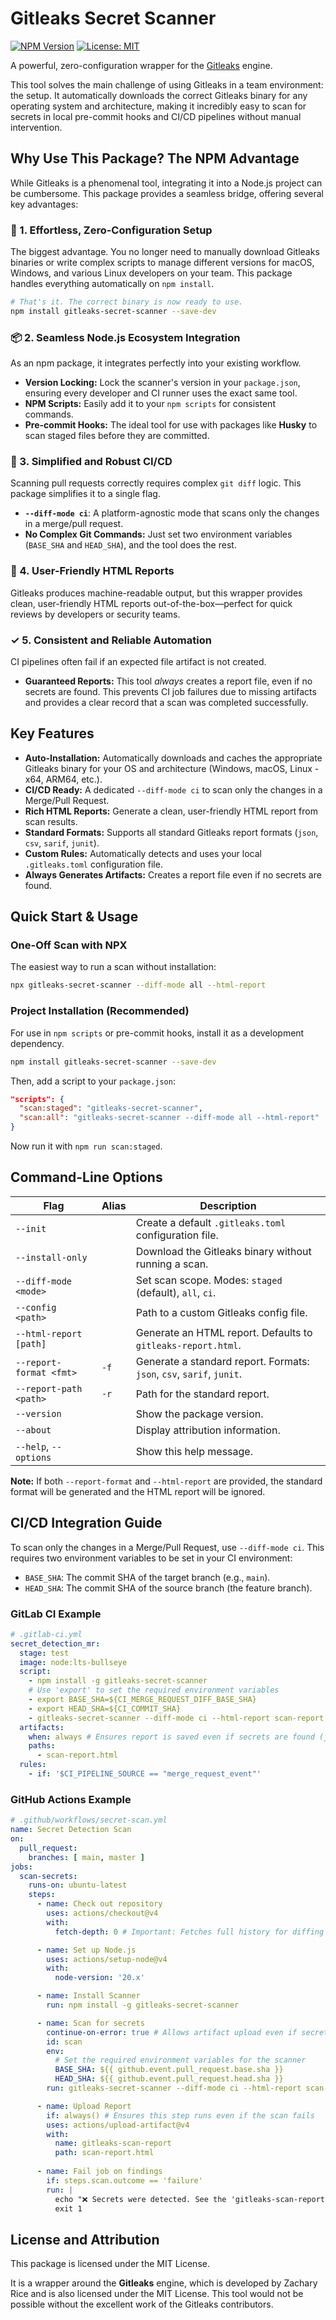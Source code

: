 # Gitleaks Secret Scanner

[![NPM Version](https://img.shields.io/npm/v/gitleaks-secret-scanner.svg)](https://www.npmjs.com/package/gitleaks-secret-scanner)
[![License: MIT](https://img.shields.io/badge/License-MIT-yellow.svg)](https://opensource.org/licenses/MIT)

A powerful, zero-configuration wrapper for the [Gitleaks](https://github.com/gitleaks/gitleaks) engine.

This tool solves the main challenge of using Gitleaks in a team environment: the setup. It automatically downloads the correct Gitleaks binary for any operating system and architecture, making it incredibly easy to scan for secrets in local pre-commit hooks and CI/CD pipelines without manual intervention.

## Why Use This Package? The NPM Advantage

While Gitleaks is a phenomenal tool, integrating it into a Node.js project can be cumbersome. This package provides a seamless bridge, offering several key advantages:

### 🚀 1. Effortless, Zero-Configuration Setup
The biggest advantage. You no longer need to manually download Gitleaks binaries or write complex scripts to manage different versions for macOS, Windows, and various Linux developers on your team. This package handles everything automatically on `npm install`.

```bash
# That's it. The correct binary is now ready to use.
npm install gitleaks-secret-scanner --save-dev
```

### 📦 2. Seamless Node.js Ecosystem Integration
As an npm package, it integrates perfectly into your existing workflow.
-   **Version Locking:** Lock the scanner's version in your `package.json`, ensuring every developer and CI runner uses the exact same tool.
-   **NPM Scripts:** Easily add it to your `npm scripts` for consistent commands.
-   **Pre-commit Hooks:** The ideal tool for use with packages like **Husky** to scan staged files before they are committed.

### 🤖 3. Simplified and Robust CI/CD
Scanning pull requests correctly requires complex `git diff` logic. This package simplifies it to a single flag.
-   **`--diff-mode ci`**: A platform-agnostic mode that scans only the changes in a merge/pull request.
-   **No Complex Git Commands:** Just set two environment variables (`BASE_SHA` and `HEAD_SHA`), and the tool does the rest.

### 📄 4. User-Friendly HTML Reports
Gitleaks produces machine-readable output, but this wrapper provides clean, user-friendly HTML reports out-of-the-box—perfect for quick reviews by developers or security teams.

### ✓ 5. Consistent and Reliable Automation
CI pipelines often fail if an expected file artifact is not created.
-   **Guaranteed Reports:** This tool *always* creates a report file, even if no secrets are found. This prevents CI job failures due to missing artifacts and provides a clear record that a scan was completed successfully.

## Key Features

-   **Auto-Installation:** Automatically downloads and caches the appropriate Gitleaks binary for your OS and architecture (Windows, macOS, Linux - x64, ARM64, etc.).
-   **CI/CD Ready:** A dedicated `--diff-mode ci` to scan only the changes in a Merge/Pull Request.
-   **Rich HTML Reports:** Generate a clean, user-friendly HTML report from scan results.
-   **Standard Formats:** Supports all standard Gitleaks report formats (`json`, `csv`, `sarif`, `junit`).
-   **Custom Rules:** Automatically detects and uses your local `.gitleaks.toml` configuration file.
-   **Always Generates Artifacts:** Creates a report file even if no secrets are found.

## Quick Start & Usage

### One-Off Scan with NPX

The easiest way to run a scan without installation:

```bash
npx gitleaks-secret-scanner --diff-mode all --html-report
```

### Project Installation (Recommended)

For use in `npm scripts` or pre-commit hooks, install it as a development dependency.

```bash
npm install gitleaks-secret-scanner --save-dev
```

Then, add a script to your `package.json`:
```json
"scripts": {
  "scan:staged": "gitleaks-secret-scanner",
  "scan:all": "gitleaks-secret-scanner --diff-mode all --html-report"
}
```
Now run it with `npm run scan:staged`.

## Command-Line Options

| Flag                    | Alias | Description                                                                  |
| ----------------------- | ----- | ---------------------------------------------------------------------------- |
| `--init`                |       | Create a default `.gitleaks.toml` configuration file.                        |
| `--install-only`        |       | Download the Gitleaks binary without running a scan.                         |
| `--diff-mode <mode>`    |       | Set scan scope. Modes: `staged` (default), `all`, `ci`.                      |
| `--config <path>`       |       | Path to a custom Gitleaks config file.                                       |
| `--html-report [path]`  |       | Generate an HTML report. Defaults to `gitleaks-report.html`.                 |
| `--report-format <fmt>` | `-f`  | Generate a standard report. Formats: `json`, `csv`, `sarif`, `junit`.        |
| `--report-path <path>`  | `-r`  | Path for the standard report.                                                |
| `--version`             |       | Show the package version.                                                    |
| `--about`               |       | Display attribution information.                                             |
| `--help`, `--options`   |       | Show this help message.                                                      |

**Note:** If both `--report-format` and `--html-report` are provided, the standard format will be generated and the HTML report will be ignored.

## CI/CD Integration Guide

To scan only the changes in a Merge/Pull Request, use `--diff-mode ci`. This requires two environment variables to be set in your CI environment:

-   `BASE_SHA`: The commit SHA of the target branch (e.g., `main`).
-   `HEAD_SHA`: The commit SHA of the source branch (the feature branch).

### GitLab CI Example

```yaml
# .gitlab-ci.yml
secret_detection_mr:
  stage: test
  image: node:lts-bullseye
  script:
    - npm install -g gitleaks-secret-scanner
    # Use 'export' to set the required environment variables
    - export BASE_SHA=${CI_MERGE_REQUEST_DIFF_BASE_SHA}
    - export HEAD_SHA=${CI_COMMIT_SHA}
    - gitleaks-secret-scanner --diff-mode ci --html-report scan-report.html
  artifacts:
    when: always # Ensures report is saved even if secrets are found (job fails)
    paths:
      - scan-report.html
  rules:
    - if: '$CI_PIPELINE_SOURCE == "merge_request_event"'
```

### GitHub Actions Example

```yaml
# .github/workflows/secret-scan.yml
name: Secret Detection Scan
on:
  pull_request:
    branches: [ main, master ]
jobs:
  scan-secrets:
    runs-on: ubuntu-latest
    steps:
      - name: Check out repository
        uses: actions/checkout@v4
        with:
          fetch-depth: 0 # Important: Fetches full history for diffing

      - name: Set up Node.js
        uses: actions/setup-node@v4
        with:
          node-version: '20.x'

      - name: Install Scanner
        run: npm install -g gitleaks-secret-scanner

      - name: Scan for secrets
        continue-on-error: true # Allows artifact upload even if secrets are found
        id: scan
        env:
          # Set the required environment variables for the scanner
          BASE_SHA: ${{ github.event.pull_request.base.sha }}
          HEAD_SHA: ${{ github.event.pull_request.head.sha }}
        run: gitleaks-secret-scanner --diff-mode ci --html-report scan-report.html

      - name: Upload Report
        if: always() # Ensures this step runs even if the scan fails
        uses: actions/upload-artifact@v4
        with:
          name: gitleaks-scan-report
          path: scan-report.html
      
      - name: Fail job on findings
        if: steps.scan.outcome == 'failure'
        run: |
          echo "❌ Secrets were detected. See the 'gitleaks-scan-report' artifact for details."
          exit 1
```

## License and Attribution

This package is licensed under the MIT License.

It is a wrapper around the **Gitleaks** engine, which is developed by Zachary Rice and is also licensed under the MIT License. This tool would not be possible without the excellent work of the Gitleaks contributors.
